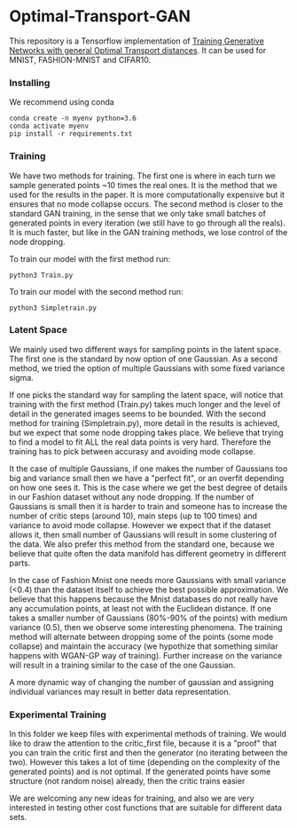 # Optimal-Transport-GAN

This repository is a Tensorflow implementation of [Training Generative Networks with general Optimal Transport distances](https://arxiv.org/abs/1910.00535). It can be used for MNIST, FASHION-MNIST and CIFAR10.


### Installing

We recommend using conda
```
conda create -n myenv python=3.6
conda activate myenv
pip install -r requirements.txt
```

### Training
We have two methods for training. The first one is where in each turn we
sample generated points ~10 times the real ones. It is the method that we 
used for the results in the paper. It is more computationally expensive but it ensures 
that no mode collapse occurs. The second method is closer to the standard 
GAN training, in the sense that we only take small batches of generated 
points in every iteration (we still have to go through all the reals).
It is much faster, but like in the GAN training methods, we lose control
of the node dropping.

To train our model with the first method run:
```
python3 Train.py
```

To train our model with the second method run:
```
python3 Simpletrain.py
```

### Latent Space
We mainly used two different ways for sampling points in the latent 
space. The first one is the standard by now option of one Gaussian. As a 
second method, we tried the option of multiple Gaussians  with some 
fixed variance sigma. 

If one picks the standard way for sampling the latent space, will notice that
training with the first method (Train.py) takes much longer and the level 
of detail in the generated images seems to be bounded. 
With the second method for training (Simpletrain.py), more 
detail in the results is achieved, but we expect that some node dropping takes
place. We believe that trying to find a model to fit ALL the real data points is 
very hard. Therefore the training has to pick between accurasy and avoiding 
mode collapse. 

It the case of multiple Gaussians, if  one makes the number of Gaussians 
too big and  variance small then we have a "perfect fit", or an overfit depending on 
how one sees it. This is the case where we get the best degree of 
details in our Fashion dataset without any node dropping. 
If the number of Gaussians is small then 
it is harder to train and someone has to increase the number of critic 
steps (around 10), main steps (up to 100 times) and variance to avoid 
mode collapse. However we expect that if the dataset allows it, then 
small number of Gaussians will result in some clustering of the data. 
We also prefer this method from the standard one, because we believe 
that quite often the data manifold has different  geometry in different parts.


In the case of Fashion Mnist one needs more Gaussians with small variance (<0.4)
than the dataset itself to achieve the best possible approximation. 
We believe that this happens because the Mnist databases do not really 
have any accumulation points, at least not with the Euclidean distance. 
If one takes a smaller number of Gaussians (80%-90% of the points) with medium 
variance (0.5), then we observe some interesting phenomena. The training 
method will alternate between dropping some of the points (some mode collapse) 
and  maintain the accuracy (we hypothize that something similar happens with
WGAN-GP way of training). Further increase on the variance will result in a
training similar to the case of the one Gaussian. 

A more dynamic way of changing the number of gaussian and assigning 
individual variances may result in better data representation.

### Experimental Training

In this folder we keep files with experimental methods of training.
We would like to draw the attention to the critic_first file, because it 
is a "proof" that you can train the critic first and then the generator 
(no iterating between the two). However this takes a lot of time (depending
 on the complexity of the generated points) and is  not optimal. If the
 generated points have some structure (not random noise) already,
 then the critic trains easier
 
 We are welcoming any new ideas for training, and also we are very 
 interested in testing other cost functions that are suitable for different
 data sets.